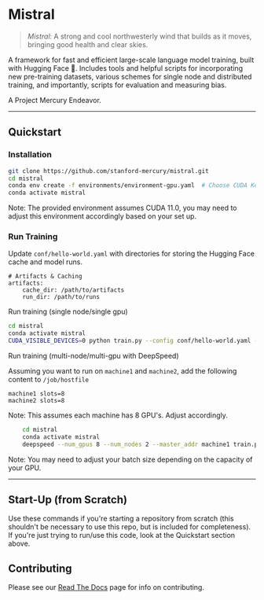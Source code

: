 # Mistral

> *Mistral*: A strong and cool northwesterly wind that builds as it moves, bringing good health and clear skies.

A framework for fast and efficient large-scale language model training, built with Hugging Face :hugs:. Includes tools
and helpful scripts for incorporating new pre-training datasets, various schemes for single node and distributed
training, and importantly, scripts for evaluation and measuring bias.

A Project Mercury Endeavor.

---

## Quickstart

### Installation

```bash
git clone https://github.com/stanford-mercury/mistral.git
cd mistral
conda env create -f environments/environment-gpu.yaml  # Choose CUDA Kernel based on Hardware!
conda activate mistral
```

Note: The provided environment assumes CUDA 11.0, you may need to adjust this environment accordingly based on your set up.

### Run Training

Update `conf/hello-world.yaml` with directories for storing the Hugging Face cache and model runs.

```
# Artifacts & Caching
artifacts:
    cache_dir: /path/to/artifacts  
    run_dir: /path/to/runs
```

Run training (single node/single gpu)

```bash
cd mistral
conda activate mistral
CUDA_VISIBLE_DEVICES=0 python train.py --config conf/hello-world.yaml --nnodes 1 --nproc_per_node 1 --training_arguments.fp16 true --training_arguments.per_device_train_batch_size 8
```

Run training (multi-node/multi-gpu with DeepSpeed)

Assuming you want to run on `machine1` and `machine2`, add the following content to `/job/hostfile`

```
machine1 slots=8
machine2 slots=8
```

Note: This assumes each machine has 8 GPU's. Adjust accordingly.

```bash
    cd mistral
    conda activate mistral
    deepspeed --num_gpus 8 --num_nodes 2 --master_addr machine1 train.py --config conf/hello-world.yaml --nnodes 2 --nproc_per_node 8 --training_arguments.fp16 true --training_arguments.per_device_train_batch_size 4 --training_arguments.deepspeed conf/deepspeed/z1-conf.json --run_id hello-world-multi-node > hello-world-multi-node.out 2> hello-world-multi-node.err
```

Note: You may need to adjust your batch size depending on the capacity of your GPU.

---

## Start-Up (from Scratch)

Use these commands if you're starting a repository from scratch (this shouldn't be necessary to use this repo, but is
included for completeness). If you're just trying to run/use this code, look at the Quickstart section above.

## Contributing

Please see our [Read The Docs](https://nlp.stanford.edu/local/mistral/docs/_build/html/contributing.html) page for info on contributing.
